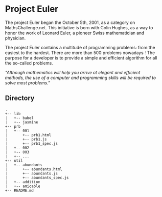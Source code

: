 # Project Euler

The project Euler began the October 5th, 2001, as a category on MathsChallenge.net. This initiative is born with Colin Hughes, as a way to honor the work of Leonard Euler, a pioneer Swiss mathematician and physician.

The project Euler contains a multitude of programming problems: from the easiest to the hardest. There are more than 500 problems nowadays ! The purpose for a developer is to provide a simple and efficient algorithm for all the so-called problems.

*"Although mathematics will help you arrive at elegant and efficient methods, the use of a computer and programming skills will be required to solve most problems."*

## Directory

```
.
+-- lib
|   +-- babel
|   +-- jasmine
+-- prb
|   +-- 001
|       +-- prb1.html
|       +-- prb1.js
|       +-- prb1_spec.js
|   +-- 002
|   +-- 003
|   +-- ...
+-- util
|   +-- abundants
|       +-- abundants.html
|       +-- abundants.js
|       +-- abundants_spec.js
|   +-- addition
|   +-- amicable
+-- README.md
```

